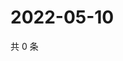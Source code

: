 # 2022-05-10

共 0 条

<!-- BEGIN WEIBO -->
<!-- 最后更新时间 Tue May 10 2022 12:21:07 GMT+0800 (China Standard Time) -->

<!-- END WEIBO -->
